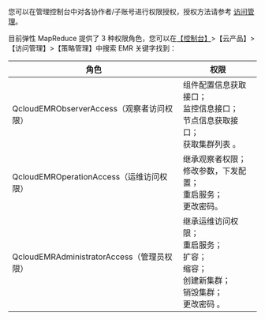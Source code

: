 您可以在管理控制台中对各协作者/子账号进行权限授权，授权方法请参考 [访问管理](http://tcecqpoc.fsphere.cn/document/product/598/10602)。

目前弹性 MapReduce 提供了 3 种权限角色，您可以在[【控制台】](http://console.tcecqpoc.fsphere.cn/)>【云产品】>【访问管理】>【策略管理】中搜索 EMR 关键字找到：

| 角色 | 权限| 
|---------|---------|
| QcloudEMRObserverAccess（观察者访问权限）	| 组件配置信息获取接口；<br>监控信息接口；<br>节点信息获取接口；<br>获取集群列表 。|
| QcloudEMROperationAccess（运维访问权限）	| 继承观察者权限；<br> 修改参数，下发配置；<br>重启服务；<br>更改密码。 |
| QcloudEMRAdministratorAccess（管理员权限）| 继承运维访问权限；<br>重启服务；<br>扩容；<br>缩容；<br>创建新集群；<br>销毁集群；<br>更改密码 。|